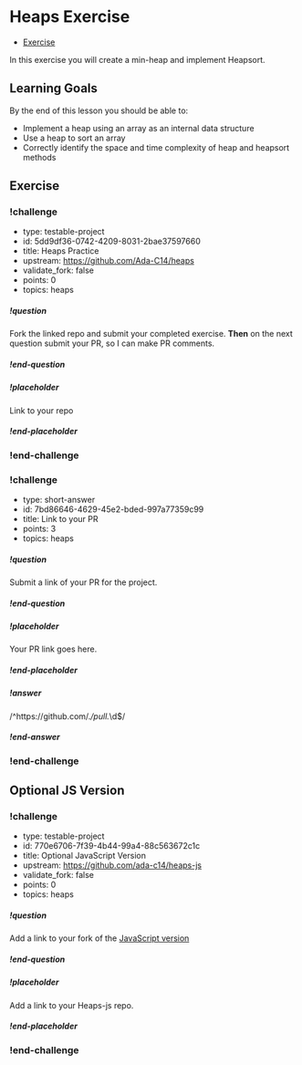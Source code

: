 # Heaps Exercise

* [Exercise](https://github.com/Ada-C14/heaps) 

In this exercise you will create a min-heap and implement Heapsort.

## Learning Goals

By the end of this lesson you should be able to:

* Implement a heap using an array as an internal data structure
* Use a heap to sort an array
* Correctly identify the space and time complexity of heap and heapsort methods

## Exercise

### !challenge

* type: testable-project
* id: 5dd9df36-0742-4209-8031-2bae37597660
* title: Heaps Practice
* upstream: https://github.com/Ada-C14/heaps
* validate_fork: false
* points: 0
* topics: heaps

##### !question

Fork the linked repo and submit your completed exercise.  **Then** on the next question submit your PR, so I can make PR comments.

##### !end-question

##### !placeholder

Link to your repo

##### !end-placeholder

<!-- other optional sections -->
<!-- !hint - !end-hint (markdown, users can see after a failed attempt) -->
<!-- !rubric - !end-rubric (markdown, instructors can see while scoring a checkpoint) -->
<!-- !explanation - !end-explanation (markdown, students can see after answering correctly) -->

### !end-challenge

<!-- ======================= END CHALLENGE ======================= -->

<!-- >>>>>>>>>>>>>>>>>>>>>> BEGIN CHALLENGE >>>>>>>>>>>>>>>>>>>>>> -->
<!-- Replace everything in square brackets [] and remove brackets  -->

### !challenge

* type: short-answer
* id: 7bd86646-4629-45e2-bded-997a77359c99
* title: Link to your PR
* points: 3
* topics: heaps

##### !question

Submit a link of your PR for the project.

##### !end-question

##### !placeholder

Your PR link goes here.

##### !end-placeholder

##### !answer

/^https:\/\/github.com\/.*\/pull.*\d$/

##### !end-answer

<!-- other optional sections -->
<!-- !hint - !end-hint (markdown, users can see after a failed attempt) -->
<!-- !rubric - !end-rubric (markdown, instructors can see while scoring a checkpoint) -->
<!-- !explanation - !end-explanation (markdown, students can see after answering correctly) -->

### !end-challenge

<!-- ======================= END CHALLENGE ======================= -->

## Optional JS Version

<!-- >>>>>>>>>>>>>>>>>>>>>> BEGIN CHALLENGE >>>>>>>>>>>>>>>>>>>>>> -->
<!-- Replace everything in square brackets [] and remove brackets  -->

### !challenge

* type: testable-project
* id: 770e6706-7f39-4b44-99a4-88c563672c1c
* title: Optional JavaScript Version
* upstream: https://github.com/ada-c14/heaps-js
* validate_fork: false
* points: 0
* topics: heaps

##### !question

Add a link to your fork of the [JavaScript version](https://github.com/ada-c14/heaps-js)

##### !end-question

##### !placeholder

Add a link to your Heaps-js repo.

##### !end-placeholder

<!-- other optional sections -->
<!-- !hint - !end-hint (markdown, users can see after a failed attempt) -->
<!-- !rubric - !end-rubric (markdown, instructors can see while scoring a checkpoint) -->
<!-- !explanation - !end-explanation (markdown, students can see after answering correctly) -->

### !end-challenge

<!-- ======================= END CHALLENGE ======================= -->